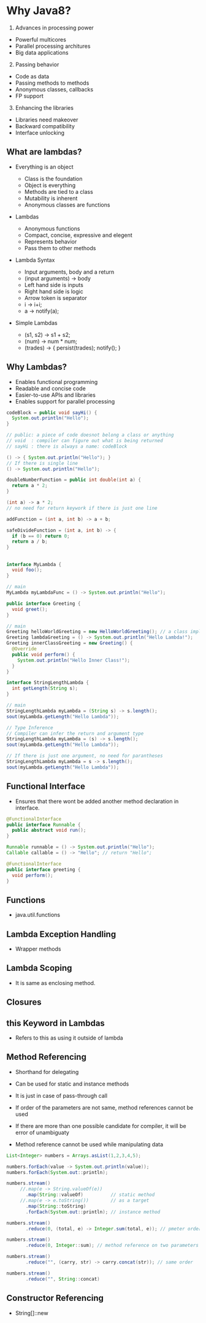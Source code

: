 # Why Java8?

1. Advances in processing power
  - Powerful multicores
  - Parallel processing architures
  - Big data applications

2. Passing behavior
  - Code as data
  - Passing methods to methods
  - Anonymous classes, callbacks
  - FP support

3. Enhancing the libraries
  - Libraries need makeover
  - Backward compatibility
  - Interface unlocking

## What are lambdas?

- Everything is an object
  - Class is the foundation
  - Object is everything
  - Methods are tied to a class
  - Mutability is inherent
  - Anonymous classes are functions

- Lambdas
  - Anonymous functions
  - Compact, concise, expressive and elegent
  - Represents behavior
  - Pass them to other methods

- Lambda Syntax
  - Input arguments, body and a return
  - (input arguments) -> body
  - Left hand side is inputs
  - Right hand side is logic
  - Arrow token is separator
  - i -> i+i;
  - a -> notify(a);

- Simple Lambdas
  - (s1, s2) -> s1 + s2;
  - (num) -> num * num;
  - (trades) -> { persist(trades); notify(); }

## Why Lambdas?

- Enables functional programming
- Readable and concise code
- Easier-to-use APIs and libraries
- Enables support for parallel processing

```java
codeBlock = public void sayHi() {
  System.out.println("Hello");
}

// public: a piece of code doesnot belong a class or anything
// void  : compiler can figure out what is being returned
// sayHi : there is always a name: codeBlock

() -> { System.out.println("Hello"); }
// If there is single line
() -> System.out.println("Hello");
```

```java
doubleNumberFunction = public int double(int a) {
  return a * 2;
}

(int a) -> a * 2;
// no need for return keywork if there is just one line

addFunction = (int a, int b) -> a + b;

safeDivideFunction = (int a, int b) -> {
  if (b == 0) return 0;
  return a / b;
}
```

##

```java
interface MyLambda {
  void foo();
}

// main
MyLambda myLambdaFunc = () -> System.out.println("Hello");
```


```java
public interface Greeting {
  void greet();
}

// main
Greeting helloWorldGreeting = new HelloWorldGreeting(); // a class implementing interface
Greeting lambdaGreeting = () -> System.out.println("Hello Lambda!");
Greeting innerClassGreeting = new Greeting() {
  @Override
  public void perform() {
    System.out.println("Hello Inner Class!");
  }
}
```


```java
interface StringLengthLambda {
  int getLength(String s);
}

// main
StringLengthLambda myLambda = (String s) -> s.length();
sout(myLambda.getLength("Hello Lambda"));

// Type Inference
// Compiler can infer the return and argument type
StringLengthLambda myLambda = (s) -> s.length();
sout(myLambda.getLength("Hello Lambda"));

// If there is just one argument, no need for parantheses
StringLengthLambda myLambda = s -> s.length();
sout(myLambda.getLength("Hello Lambda"));
```

## Functional Interface

- Ensures that there wont be added another method declaration in interface.

```java
@FunctionalInterface
public interface Runnable {
  public abstract void run();
}

Runnable runnable = () -> System.out.println("Hello");
Callable callable = () -> "Hello"; // return "Hello";
```

```java
@FunctionalInterface
public interface greeting {
  void perform();
}
```
## Functions

- java.util.functions

## Lambda Exception Handling
- Wrapper methods

## Lambda Scoping

- It is same as enclosing method.

## Closures

## this Keyword in Lambdas
- Refers to this as using it outside of lambda


## Method Referencing

- Shorthand for delegating
- Can be used for static and instance methods
- It is just in case of pass-through call
- If order of the parameters are not same, method references cannot be used
- If there are more than one possible candidate for compiler, it will be error
  of unambiguaty

- Method reference cannot be used while manipulating data

```java
List<Integer> numbers = Arrays.asList(1,2,3,4,5);

numbers.forEach(value -> System.out.println(value));
numbers.forEach(System.out::println);

numbers.stream()
     //.map(e -> String.valueOf(e))
       .map(String::valueOf)          // static method
     //.map(e -> e.toString())        // as a target
       .map(String::toString)
       .forEach(System.out::println); // instance method

numbers.stream()
       .reduce(0, (total, e) -> Integer.sum(total, e)); // pmeter order same

numbers.stream()
       .reduce(0, Integer::sum); // method reference on two parameters

numbers.stream()
       .reduce("", (carry, str) -> carry.concat(str)); // same order

numbers.stream()
       .reduce("", String::concat)
```


## Constructor Referencing

- String[]::new
